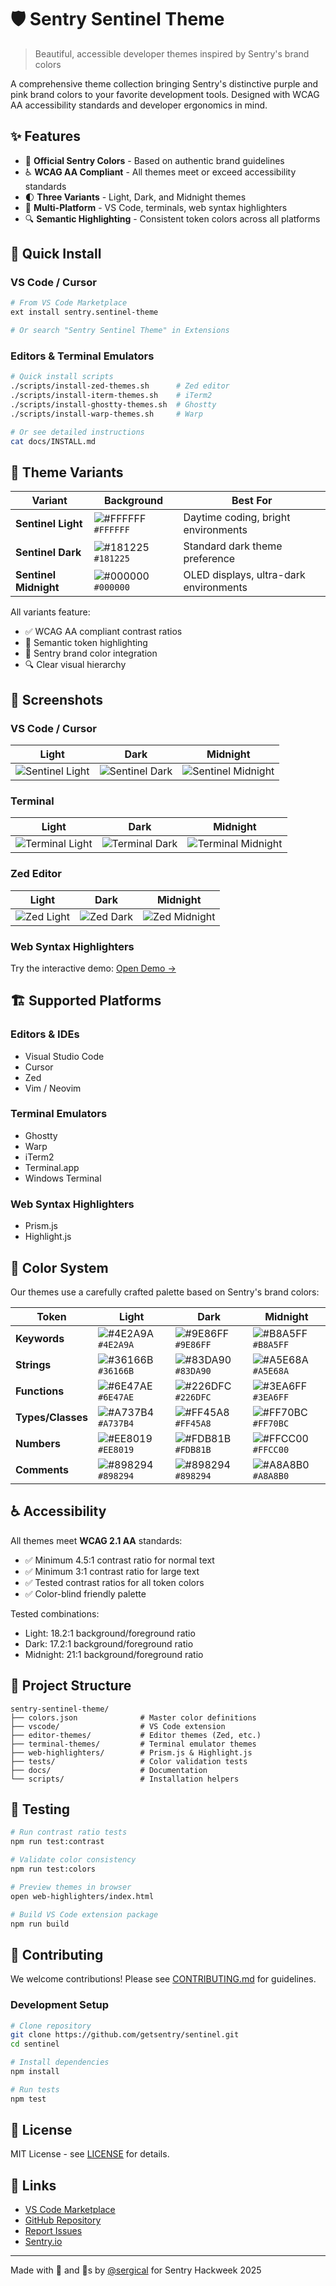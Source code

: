 # 🛡️ Sentry Sentinel Theme

> Beautiful, accessible developer themes inspired by Sentry's brand colors

A comprehensive theme collection bringing Sentry's distinctive purple and pink brand colors to your favorite development tools. Designed with WCAG AA accessibility standards and developer ergonomics in mind.

## ✨ Features

- 🎨 **Official Sentry Colors** - Based on authentic brand guidelines
- ♿ **WCAG AA Compliant** - All themes meet or exceed accessibility standards
- 🌓 **Three Variants** - Light, Dark, and Midnight themes
- 🚀 **Multi-Platform** - VS Code, terminals, web syntax highlighters
- 🔍 **Semantic Highlighting** - Consistent token colors across all platforms

## 🚀 Quick Install

### VS Code / Cursor
```bash
# From VS Code Marketplace
ext install sentry.sentinel-theme

# Or search "Sentry Sentinel Theme" in Extensions
```

### Editors & Terminal Emulators
```bash
# Quick install scripts
./scripts/install-zed-themes.sh      # Zed editor
./scripts/install-iterm-themes.sh    # iTerm2
./scripts/install-ghostty-themes.sh  # Ghostty
./scripts/install-warp-themes.sh     # Warp

# Or see detailed instructions
cat docs/INSTALL.md
```

## 🎨 Theme Variants

| Variant | Background | Best For |
|---------|------------|----------|
| **Sentinel Light** | ![#FFFFFF](https://placehold.co/15x15/FFFFFF/FFFFFF.png) `#FFFFFF` | Daytime coding, bright environments |
| **Sentinel Dark** | ![#181225](https://placehold.co/15x15/181225/181225.png) `#181225` | Standard dark theme preference |
| **Sentinel Midnight** | ![#000000](https://placehold.co/15x15/000000/000000.png) `#000000` | OLED displays, ultra-dark environments |

All variants feature:
- ✅ WCAG AA compliant contrast ratios
- 🎯 Semantic token highlighting
- 💜 Sentry brand color integration
- 🔍 Clear visual hierarchy

## 📸 Screenshots

### VS Code / Cursor
| Light | Dark | Midnight |
|-------|------|----------|
| ![Sentinel Light](images/screenshots/cursor/lightpng.png) | ![Sentinel Dark](images/screenshots/cursor/dark.png) | ![Sentinel Midnight](images/screenshots/cursor/midnight.png) |

### Terminal
| Light | Dark | Midnight |
|-------|------|----------|
| ![Terminal Light](images/screenshots/terminal/light.png) | ![Terminal Dark](images/screenshots/terminal/dark.png) | ![Terminal Midnight](images/screenshots/terminal/midnight.png) |

### Zed Editor
| Light | Dark | Midnight |
|-------|------|----------|
| ![Zed Light](images/screenshots/zed/light.png) | ![Zed Dark](images/screenshots/zed/dark.png) | ![Zed Midnight](images/screenshots/zed/midnight.png) |

### Web Syntax Highlighters
Try the interactive demo: [Open Demo →](https://sentinel.sentry.dev)

## 🏗️ Supported Platforms

### Editors & IDEs
- Visual Studio Code
- Cursor
- Zed
- Vim / Neovim

### Terminal Emulators  
- Ghostty
- Warp
- iTerm2
- Terminal.app
- Windows Terminal

### Web Syntax Highlighters
- Prism.js
- Highlight.js

## 🎯 Color System

Our themes use a carefully crafted palette based on Sentry's brand colors:

| Token | Light | Dark | Midnight |
|-------|-------|------|----------|
| **Keywords** | ![#4E2A9A](https://placehold.co/15x15/4E2A9A/4E2A9A.png) `#4E2A9A` | ![#9E86FF](https://placehold.co/15x15/9E86FF/9E86FF.png) `#9E86FF` | ![#B8A5FF](https://placehold.co/15x15/B8A5FF/B8A5FF.png) `#B8A5FF` |
| **Strings** | ![#36166B](https://placehold.co/15x15/36166B/36166B.png) `#36166B` | ![#83DA90](https://placehold.co/15x15/83DA90/83DA90.png) `#83DA90` | ![#A5E68A](https://placehold.co/15x15/A5E68A/A5E68A.png) `#A5E68A` |
| **Functions** | ![#6E47AE](https://placehold.co/15x15/6E47AE/6E47AE.png) `#6E47AE` | ![#226DFC](https://placehold.co/15x15/226DFC/226DFC.png) `#226DFC` | ![#3EA6FF](https://placehold.co/15x15/3EA6FF/3EA6FF.png) `#3EA6FF` |
| **Types/Classes** | ![#A737B4](https://placehold.co/15x15/A737B4/A737B4.png) `#A737B4` | ![#FF45A8](https://placehold.co/15x15/FF45A8/FF45A8.png) `#FF45A8` | ![#FF70BC](https://placehold.co/15x15/FF70BC/FF70BC.png) `#FF70BC` |
| **Numbers** | ![#EE8019](https://placehold.co/15x15/EE8019/EE8019.png) `#EE8019` | ![#FDB81B](https://placehold.co/15x15/FDB81B/FDB81B.png) `#FDB81B` | ![#FFCC00](https://placehold.co/15x15/FFCC00/FFCC00.png) `#FFCC00` |
| **Comments** | ![#898294](https://placehold.co/15x15/898294/898294.png) `#898294` | ![#898294](https://placehold.co/15x15/898294/898294.png) `#898294` | ![#A8A8B0](https://placehold.co/15x15/A8A8B0/A8A8B0.png) `#A8A8B0` |

## ♿ Accessibility 

All themes meet **WCAG 2.1 AA** standards:
- ✅ Minimum 4.5:1 contrast ratio for normal text
- ✅ Minimum 3:1 contrast ratio for large text  
- ✅ Tested contrast ratios for all token colors
- ✅ Color-blind friendly palette

Tested combinations:
- Light: 18.2:1 background/foreground ratio
- Dark: 17.2:1 background/foreground ratio  
- Midnight: 21:1 background/foreground ratio

## 📁 Project Structure

```
sentry-sentinel-theme/
├── colors.json              # Master color definitions
├── vscode/                  # VS Code extension
├── editor-themes/           # Editor themes (Zed, etc.)
├── terminal-themes/         # Terminal emulator themes
├── web-highlighters/        # Prism.js & Highlight.js
├── tests/                   # Color validation tests
├── docs/                    # Documentation
└── scripts/                 # Installation helpers
```

## 🧪 Testing

```bash
# Run contrast ratio tests
npm run test:contrast

# Validate color consistency
npm run test:colors

# Preview themes in browser
open web-highlighters/index.html

# Build VS Code extension package
npm run build
```

## 🤝 Contributing

We welcome contributions! Please see [CONTRIBUTING.md](docs/CONTRIBUTING.md) for guidelines.

### Development Setup

```bash
# Clone repository
git clone https://github.com/getsentry/sentinel.git
cd sentinel

# Install dependencies
npm install

# Run tests
npm test
```

## 📄 License

MIT License - see [LICENSE](LICENSE) for details.

## 🔗 Links

- [VS Code Marketplace](https://marketplace.visualstudio.com/items?itemName=sentry.sentinel-theme)
- [GitHub Repository](https://github.com/getsentry/sentinel)
- [Report Issues](https://github.com/getsentry/sentinel/issues)
- [Sentry.io](https://sentry.io)

---

Made with 💜 and 🤖s by [@sergical](https://github.com/sergical) for Sentry Hackweek 2025
